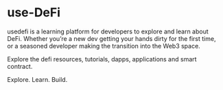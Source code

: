 # use-DeFi
usedefi is a learning platform for developers to explore and learn about DeFi. Whether you’re a new dev getting your hands dirty for the first time, or a seasoned developer making the transition into the Web3 space.

Explore the defi resources, tutorials, dapps, applications and smart contract. 

Explore. Learn. Build.
